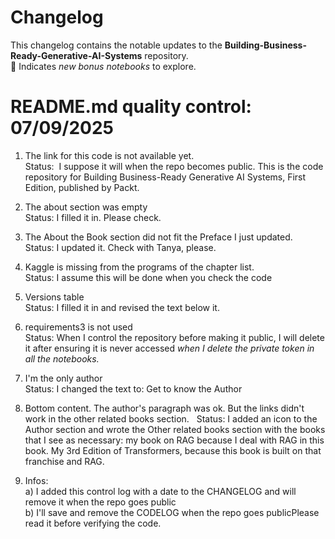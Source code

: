 # Changelog

This changelog contains the notable updates to the **Building-Business-Ready-Generative-AI-Systems** repository.   
🐬 Indicates *new bonus notebooks* to explore.

# README.md quality control: 07/09/2025
1. The link for this code is not available yet.     
Status:  I suppose it will when the repo becomes public. This is the code repository for Building Business-Ready Generative AI Systems, First Edition, published by Packt.
    
2. The about section was empty    
Status: I filled it in. Please check.   

3. The About the Book section did not fit the Preface I just updated.     
Status: I updated it. Check with Tanya, please.   

4. Kaggle is missing from the programs of the chapter list.   
Status: I assume this will be done when you check the code       

5. Versions table    
Status: I filled it in and revised the text below it.    

7. requirements3 is not used     
Status: When I control the repository before making it public, I will delete it after ensuring it is never accessed *when I delete the private token in all the notebooks.*
   

8. I'm the only author   
Status: I changed the text to: Get to know the Author

9. Bottom content. The author's paragraph was ok. But the links didn't work in the other related books section.     
Status: I added an icon to the Author section and wrote the Other related books section with the books that I see as necessary: my book on RAG because I deal with RAG in this book. My 3rd Edition of Transformers, because this book is built on that franchise and RAG.    

10. Infos:     
a) I added this control log with a date to the CHANGELOG and will remove it when the repo goes public     
b) I'll save and remove the CODELOG when the repo goes publicPlease read it before verifying the code.
